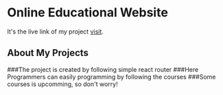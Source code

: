 # Online Educational Website

It's the live link of my project [visit](https://online-educations.netlify.app/).

## About My Projects

###The project is created by following simple react router
###Here Programmers can easily programming by following the courses
###Some courses is upcomming, so don't worry!

